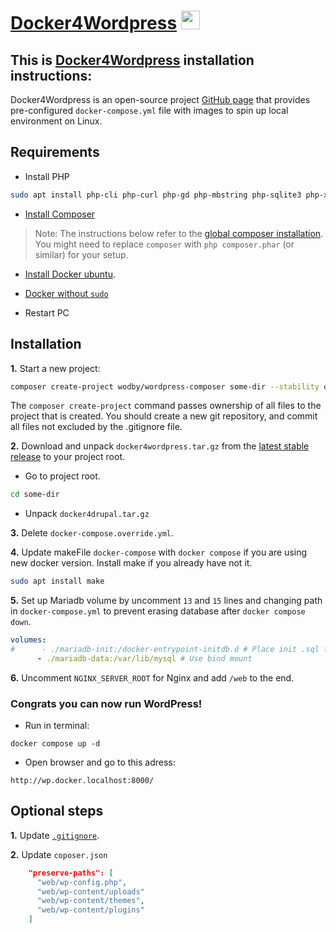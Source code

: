 # [Docker4Wordpress](https://github.com/wodby/docker4wordpress) <a href="https://github.com/wodby/docker4wordpress"><img src="https://upload.wikimedia.org/wikipedia/commons/thumb/9/98/WordPress_blue_logo.svg/1200px-WordPress_blue_logo.svg.png" width="30"></a>
## This is [Docker4Wordpress](https://github.com/wodby/docker4wordpress) installation instructions:

Docker4Wordpress is an open-source project [GitHub page](https://github.com/wodby/docker4wordpress) that provides pre-configured `docker-compose.yml` file with images to spin up local environment on Linux.

## Requirements ##

* Install PHP
```bash
sudo apt install php-cli php-curl php-gd php-mbstring php-sqlite3 php-xml
```

* [Install Composer](https://getcomposer.org/doc/00-intro.md#installation-linux-unix-osx)
> Note: The instructions below refer to the [global composer installation](https://getcomposer.org/doc/00-intro.md#globally). You might need to replace `composer` with `php composer.phar` (or similar) for your setup.


* [Install Docker ubuntu](https://docs.docker.com/engine/install/ubuntu/).

* [Docker without `sudo`](https://docs.docker.com/engine/install/linux-postinstall)

* Restart PC 

## Installation ##

**1.** Start a new project:

```bash
composer create-project wodby/wordpress-composer some-dir --stability dev --no-interaction
```

The `composer create-project` command passes ownership of all files to the project that is created. You should create a new git repository, and commit all files not excluded by the .gitignore file.

**2.** Download and unpack `docker4wordpress.tar.gz` from the [latest stable release](https://github.com/wodby/docker4wordpress/releases) to your project root.

* Go to project root.
```bash
cd some-dir
```
* Unpack `docker4drupal.tar.gz`

**3.** Delete `docker-compose.override.yml`.

**4.** Update makeFile `docker-compose` with `docker compose` if you are using new docker version. Install make if you already have not it.
```bash
sudo apt install make
``` 

**5.** Set up Mariadb volume by uncomment `13` and `15` lines and changing path in `docker-compose.yml` to prevent erasing database after `docker compose down`.

```yml
volumes:
#      - ./mariadb-init:/docker-entrypoint-initdb.d # Place init .sql file(s) here.
      - ./mariadb-data:/var/lib/mysql # Use bind mount
```

**6.** Uncomment `NGINX_SERVER_ROOT` for Nginx and add `/web` to the end.

### Congrats you can now run WordPress!
* Run in terminal:
```
docker compose up -d
```

[^Note]: docker compose is newer version of docker-composer.

* Open browser and go to this adress:
 ```url
 http://wp.docker.localhost:8000/
```
## Optional steps

**1.** Update [`.gitignore`](https://github.com/giorgitchanturidze/docker-compose-wordpress-guide/blob/main/.gitignore).

**2.** Update `coposer.json`
```json
    "preserve-paths": [
      "web/wp-config.php",
      "web/wp-content/uploads"
      "web/wp-content/themes",
      "web/wp-content/plugins"
    ]
```
